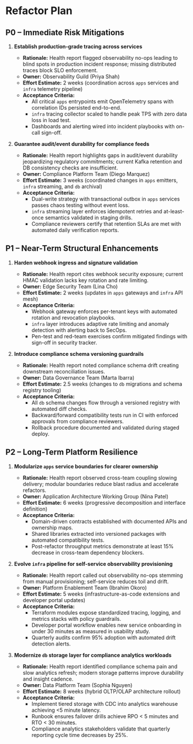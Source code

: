 # Refactor Plan

## P0 – Immediate Risk Mitigations

1. **Establish production-grade tracing across services**
   - **Rationale:** Health report flagged observability no-ops leading to blind spots in production incident response; missing distributed traces block SLO enforcement.
   - **Owner:** Observability Guild (Priya Shah)
   - **Effort Estimate:** 2 weeks (coordination across `apps` services and `infra` telemetry pipeline)
   - **Acceptance Criteria:**
     - All critical `apps` entrypoints emit OpenTelemetry spans with correlation IDs persisted end-to-end.
     - `infra` tracing collector scaled to handle peak TPS with zero data loss in load test.
     - Dashboards and alerting wired into incident playbooks with on-call sign-off.

2. **Guarantee audit/event durability for compliance feeds**
   - **Rationale:** Health report highlights gaps in audit/event durability jeopardizing regulatory commitments; current Kafka retention and DB consistency checks are insufficient.
   - **Owner:** Compliance Platform Team (Diego Marquez)
   - **Effort Estimate:** 3 weeks (coordinated changes in `apps` emitters, `infra` streaming, and `db` archival)
   - **Acceptance Criteria:**
     - Dual-write strategy with transactional outbox in `apps` services passes chaos testing without event loss.
     - `infra` streaming layer enforces idempotent retries and at-least-once semantics validated in staging drills.
     - Compliance reviewers certify that retention SLAs are met with automated daily verification reports.

## P1 – Near-Term Structural Enhancements

1. **Harden webhook ingress and signature validation**
   - **Rationale:** Health report cites webhook security exposure; current HMAC validation lacks key rotation and rate limiting.
   - **Owner:** Edge Security Team (Lina Cho)
   - **Effort Estimate:** 2 weeks (updates in `apps` gateways and `infra` API mesh)
   - **Acceptance Criteria:**
     - Webhook gateway enforces per-tenant keys with automated rotation and revocation playbooks.
     - `infra` layer introduces adaptive rate limiting and anomaly detection with alerting back to SecOps.
     - Pen-test and red-team exercises confirm mitigated findings with sign-off in security tracker.

2. **Introduce compliance schema versioning guardrails**
   - **Rationale:** Health report noted compliance schema drift creating downstream reconciliation issues.
   - **Owner:** Data Governance Team (Marta Ibarra)
   - **Effort Estimate:** 2.5 weeks (changes to `db` migrations and schema registry tooling)
   - **Acceptance Criteria:**
     - All `db` schema changes flow through a versioned registry with automated diff checks.
     - Backward/forward compatibility tests run in CI with enforced approvals from compliance reviewers.
     - Rollback procedure documented and validated during staged deploy.

## P2 – Long-Term Platform Resilience

1. **Modularize `apps` service boundaries for clearer ownership**
   - **Rationale:** Health report observed cross-team coupling slowing delivery; modular boundaries reduce blast radius and accelerate refactors.
   - **Owner:** Application Architecture Working Group (Nina Patel)
   - **Effort Estimate:** 6 weeks (progressive decomposition and interface definition)
   - **Acceptance Criteria:**
     - Domain-driven contracts established with documented APIs and ownership maps.
     - Shared libraries extracted into versioned packages with automated compatibility tests.
     - Post-refactor throughput metrics demonstrate at least 15% decrease in cross-team dependency blockers.

2. **Evolve `infra` pipeline for self-service observability provisioning**
   - **Rationale:** Health report called out observability no-ops stemming from manual provisioning; self-service reduces toil and drift.
   - **Owner:** Platform Enablement Team (Ibrahim Okoro)
   - **Effort Estimate:** 5 weeks (infrastructure-as-code extensions and developer portal updates)
   - **Acceptance Criteria:**
     - Terraform modules expose standardized tracing, logging, and metrics stacks with policy guardrails.
     - Developer portal workflow enables new service onboarding in under 30 minutes as measured in usability study.
     - Quarterly audits confirm 95% adoption with automated drift detection alerts.

3. **Modernize `db` storage layer for compliance analytics workloads**
   - **Rationale:** Health report identified compliance schema pain and slow analytics refresh; modern storage patterns improve durability and insight cadence.
   - **Owner:** Data Platform Team (Sophia Nguyen)
   - **Effort Estimate:** 8 weeks (hybrid OLTP/OLAP architecture rollout)
   - **Acceptance Criteria:**
     - Implement tiered storage with CDC into analytics warehouse achieving <5 minute latency.
     - Runbook ensures failover drills achieve RPO < 5 minutes and RTO < 30 minutes.
     - Compliance analytics stakeholders validate that quarterly reporting cycle time decreases by 25%.
